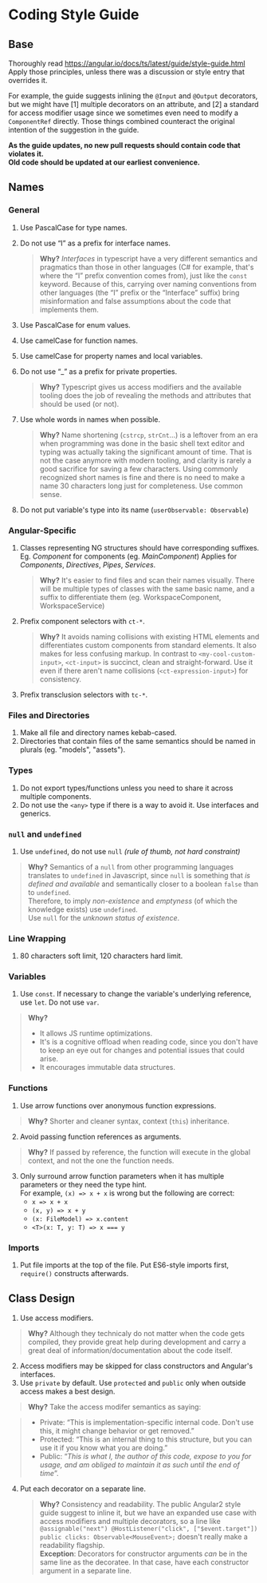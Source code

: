 # Coding Style Guide

## Base
Thoroughly read https://angular.io/docs/ts/latest/guide/style-guide.html  
Apply those principles, unless there was a discussion or style entry that overrides it.  

For example, the guide suggests inlining the `@Input` and `@Output` decorators, but we might have [1] multiple decorators on an attribute, and [2] a standard for access modifier usage since we sometimes even need to modify a `ComponentRef` directly. Those things combined counteract the original intention of the suggestion in the guide.

**As the guide updates, no new pull requests should contain code that violates it.  
Old code should be updated at our earliest convenience.**
	
## Names

### General
1. Use PascalCase for type names.
2. Do not use “I” as a prefix for interface names.

	> **Why?** *Interfaces* in typescript have a very different semantics and pragmatics than those in other languages (C# for example, that's where the “I” prefix convention comes from), just like  the `const` keyword. Because of this, carrying over naming conventions from other languages (the “I” prefix or the “Interface” suffix) bring misinformation and false assumptions about the code that implements them.
3. Use PascalCase for enum values.
4. Use camelCase for function names.
5. Use camelCase for property names and local variables.
6. Do not use “_” as a prefix for private properties.

	> **Why?** Typescript gives us access modifiers and the available tooling does the job of revealing the methods and attributes that should be used (or not).
7. Use whole words in names when possible.

	> **Why?** Name shortening (`cstrcp`, `strCnt`...) is a leftover from an era when programming was done in the basic shell text editor and typing was actually taking the significant amount of time. That is not the case anymore with modern tooling, and clarity is rarely a good sacrifice for saving a few characters. Using commonly recognized short names is fine and there is no need to make a name 30 characters long just for completeness. Use common sense.
8. Do not put variable's type into its name (`userObservable: Observable`)

### Angular-Specific
1. Classes representing NG structures should have corresponding suffixes.
	Eg. *Component* for components (eg. *MainComponent*)
	Applies for *Components*, *Directives*, *Pipes*, *Services*.
		
	> **Why?** It's easier to find files and scan their names visually. There will be multiple types of classes with the same basic name, and a suffix to differentiate them (eg. WorkspaceComponent, WorkspaceService)	
2. Prefix component selectors with `ct-*`.

    > **Why?** It avoids naming collisions with existing HTML elements and differentiates custom components from standard elements. It also makes for less confusing markup. In contrast to `<my-cool-custom-input>`, `<ct-input>` is succinct, clean and straight-forward. Use it even if there aren't name collisions (`<ct-expression-input>`) for consistency.
3. Prefix transclusion selectors with `tc-*`. 

### Files and Directories
1. Make all file and directory names kebab-cased.
2. Directories that contain files of the same semantics should be named in plurals (eg. "models", "assets").

### Types
1. Do not export types/functions unless you need to share it across multiple components.
2. Do not use the `<any>` type if there is a way to avoid it. Use interfaces and generics.

### `null` and `undefined`
1. Use `undefined`, do not use `null` *(rule of thumb, not hard constraint)*

 > **Why?** Semantics of a `null` from other programming languages translates to `undefined` in Javascript, since `null` is something that *is defined and available* and semantically closer to a boolean `false` than to `undefined`.   
> Therefore, to imply *non-existence* and *emptyness* (of which the knowledge exists) use `undefined`.  
> Use `null` for the *unknown status of existence*.

### Line Wrapping
1. 80 characters soft limit, 120 characters hard limit.

### Variables
1. Use `const`. If necessary to change the variable's underlying reference, use `let`. Do not use `var`.

 > **Why?**   
> - It allows JS runtime optimizations.  
> - It's is a cognitive offload when reading code, since you don't have to keep an eye out for changes and potential issues that could arise.  
> - It encourages immutable data structures.

### Functions
1. Use arrow functions over anonymous function expressions.   
 
 > **Why?**  Shorter and cleaner syntax, context (`this`) inheritance.  
 
2. Avoid passing function references as arguments.

 > **Why?** If passed by reference, the function will execute in the global context, and not the one the function needs.  

3. Only surround arrow function parameters when it has multiple parameters or they need the type hint.  
	For example, `(x) => x + x` is wrong but the following are correct:  
	- `x => x + x`  
	- `(x, y) => x + y`  
	- `(x: FileModel) => x.content`  
	- `<T>(x: T, y: T) => x === y`  

### Imports
1. Put file imports at the top of the file. Put ES6-style imports first, `require()` constructs afterwards.


## Class Design
1. Use access modifiers.  

 > **Why?** Although they technicaly do not matter when the code gets compiled, they provide great help during development and carry a great deal of information/documentation about the code itself.  

2. Access modifiers may be skipped for class constructors and Angular's interfaces.
3. Use `private` by default. Use `protected` and `public` only when outside access makes a best design.

 > **Why?** Take the access modifer semantics as saying:     
 
 > - Private: “This is implementation-specific internal code. Don't use this, it might change behavior or get removed.”  
 > - Protected: “This is an internal thing to this structure, but you can use it if you know what you are doing.”  
 > - Public: “*This is what I, the author of this code, expose to you for usage, and am obliged to maintain it as such until the end of time*”.

4. Put each decorator on a separate line.
	> **Why?** Consistency and readability. The public Angular2 style guide suggest to inline it, but we have an expanded use case with access modifiers and multiple decorators, so a line like `@assignable("next") @HostListener("click", ["$event.target"]) public clicks: Observable<MouseEvent>;`
	doesn't really make a readability flagship.  
	> **Exception**: Decorators for constructor arguments *can* be in the same line as the decoratee. In that case, have each constructor argument in a separate line.
